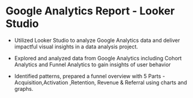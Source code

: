 # Google Analytics Report - Looker Studio

- Utilized Looker Studio to analyze Google Analytics data and deliver impactful visual insights in a data analysis project. 

- Explored and analyzed data from Google Analytics including Cohort
Analytics and Funnel Analytics to gain insights of user behavior

- Identified patterns, prepared a funnel overview with 5 Parts - Acquisition,Activation ,Retention, Revenue & Referral using charts and graphs.

